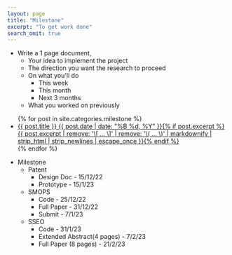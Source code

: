 ```yaml
---
layout: page
title: "Milestone"
excerpt: "To get work done"
search_omit: true
---
```


* Write a 1 page document, 
  * Your idea to implement the project
  * The direction you want the research to proceed
  * On what you'll do
    * This week
    * This month
    * Next 3 months
  * What you worked on previously

<ul class="post-list">
{% for post in site.categories.milestone %}
  <li><article><a href="{{ site.url }}{{ post.url }}">{{ post.title }} <span class="entry-date"><time datetime="{{ post.date | date_to_xmlschema }}">{{ post.date | date: "%B %d, %Y" }}</time></span>{% if post.excerpt %} <span class="excerpt">{{ post.excerpt | remove: '\[ ... \]' | remove: '\( ... \)' | markdownify | strip_html | strip_newlines | escape_once }}</span>{% endif %}</a></article></li>
{% endfor %}
</ul>


* Milestone
  * Patent
    * Design Doc - 15/12/22
    * Prototype - 15/1/23
  * SMOPS
    * Code - 25/12/22
    * Full Paper - 31/12/22
    * Submit - 7/1/23
  * SSEO
    * Code - 31/1/23
    * Extended Abstract(4 pages) - 7/2/23
    * Full Paper (8 pages) - 21/2/23


